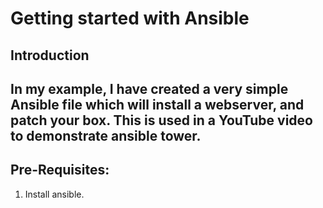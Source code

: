 
# Getting started with Ansible


## Introduction
In my example, I have created a very simple Ansible file which will install a webserver, and patch your box. This is used in a YouTube video to demonstrate ansible tower. 
---
## Pre-Requisites:

1. Install ansible. 
